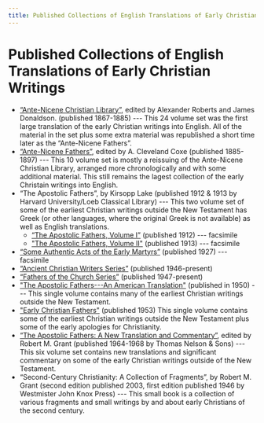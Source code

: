 ```yaml
---
title: Published Collections of English Translations of Early Christian Writings
---
```


# Published Collections of English Translations of Early Christian Writings

* [“Ante-Nicene Christian Library”](ancl.html), edited by Alexander Roberts and James Donaldson. (published 1867-1885) --- This 24 volume set was the first large translation of the early Christian writings into English. All of the material in the set plus some extra material was republished a short time later as the “Ante-Nicene Fathers”.
* [“Ante-Nicene Fathers”](anf.html), edited by A. Cleveland Coxe (published 1885-1897) --- This 10 volume set is mostly a reissuing of the Ante-Nicene Christian Library, arranged more chronologically and with some additional material. This still remains the lagest collection of the early Christain writings into English.
* “The Apostolic Fathers”, by Kirsopp Lake (published 1912 & 1913 by Harvard University/Loeb Classical Library) --- This two volume set of some of the earliest Christian writings outside the New Testament has Greek (or other languages, where the original Greek is not available) as well as English translations.
  * [“The Apostolic Fathers, Volume I”](https://archive.org/details/apostolicfathers01lake) (published 1912) --- facsimile
  * ["The Apostolic Fathers, Volume II"](https://archive.org/details/apostolicfathers02lakeuoft) (published 1913) --- facsimile
* [“Some Authentic Acts of the Early Martyrs”](someauthenticactsoftheearlymartyrs.html) (published 1927) --- facsimile
* [“Ancient Christian Writers Series”](ancientchristianwriters.html) (published 1946-present)
* [“Fathers of the Church Series”](fathersofthechurch.html) (published 1947-present)
* ["The Apostolic Fathers---An American Translation"](goodspeedapostolicfathers.html) (published in 1950) --- This single volume contains many of the earliest Christian writings outside the New Testament.
* ["Early Christian Fathers"](ecf.html) (published 1953) This single volume contains some of the earliest Christian writings outside the New Testament plus some of the early apologies for Christianity.
* [“The Apostolic Fathers: A New Translation and Commentary”](apostolicfathersnewtranslationandcommentary.html), edited by Robert M. Grant (published 1964-1968 by Thomas Nelson & Sons) --- This six volume set contains new translations and significant commentary on some of the early Christian writings outside of the New Testament.
* “Second-Century Christianity: A Collection of Fragments”, by Robert M. Grant (second edition published 2003, first edition published 1946 by Westmister John Knox Press) --- This small book is a collection of various fragments and small writings by and about early Christians of the second century. 
